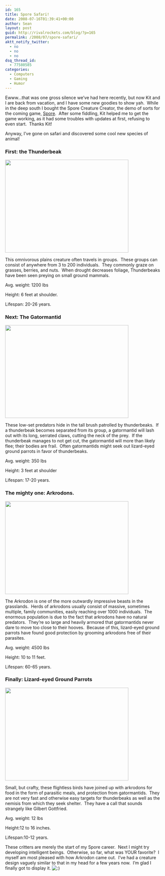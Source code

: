 ```yaml
---
id: 165
title: Spore Safari!
date: 2008-07-16T01:39:41+00:00
author: Sean
layout: post
guid: http://rivalrockets.com/blog/?p=165
permalink: /2008/07/spore-safari/
aktt_notify_twitter:
  - no
  - no
  - no
dsq_thread_id:
  - 77580585
categories:
  - Computers
  - Gaming
  - Humor
---
```

Ewww&#8230;that was one gross silence we&#8217;ve had here recently, but now Kit and I are back from vacation, and I have some new goodies to show yah.  While in the deep south I bought the Spore Creature Creator, the demo of sorts for the coming game, [Spore](http://www.spore.com/).  After some fiddling, Kit helped me to get the game working, as it had some troubles with updates at first, refusing to even start.  Thanks Kit!

Anyway, I&#8217;ve gone on safari and discovered some cool new species of animal!

### First: the Thunderbeak

[ <img class="alignnone size-medium wp-image-166" title="Thunderbeak with two offspring." src="http://rivalrockets.com/blog/wp-content/uploads/2008/07/cre_thunderbeak-06a7253a_sml-400x300.jpg" alt="" width="400" height="300" />](http://rivalrockets.com/blog/wp-content/uploads/2008/07/cre_thunderbeak-06a7253a_sml.jpg)

This omnivorous plains creature often travels in groups.  These groups can consist of anywhere from 3 to 200 individuals.  They commonly graze on grasses, berries, and nuts.  When drought decreases foliage, Thunderbeaks have been seen preying on small ground mammals.

Avg. weight: 1200 lbs

Height: 6 feet at shoulder.

Lifespan: 20-26 years.

### Next: The Gatormantid

[<img class="alignnone size-medium wp-image-167" title="the dreaded ambusher..." src="http://rivalrockets.com/blog/wp-content/uploads/2008/07/cre_gatormantid-06a7253c_sml-400x300.jpg" alt="" width="400" height="300" />](http://rivalrockets.com/blog/wp-content/uploads/2008/07/cre_gatormantid-06a7253c_sml.jpg)

These low-set predators hide in the tall brush patrolled by thunderbeaks.  If a thunderbeak becomes separated from its group, a gatormantid will lash out with its long, serrated claws, cutting the neck of the prey.  If the thunderbeak manages to not get cut, the gatormantid will more than likely flee; their bodies are frail.  Often gatormantids might seek out lizard-eyed ground parrots in favor of thunderbeaks.

Avg. weight: 350 lbs

Height: 3 feet at shoulder

Lifespan: 17-20 years.

### The mighty one: Arkrodons.

[<img class="alignnone size-medium wp-image-168" title="Adults commonly reach 10 to 11 feet in height." src="http://rivalrockets.com/blog/wp-content/uploads/2008/07/cre_arkrodon-06a72539_sml-400x300.jpg" alt="" width="400" height="300" />](http://rivalrockets.com/blog/wp-content/uploads/2008/07/cre_arkrodon-06a72539_sml.jpg)

The Arkrodon is one of the more outwardly impressive beasts in the grasslands.  Herds of arkrodons usually consist of massive, sometimes multiple, family communities, easily reaching over 1000 individuals.  The enormous population is due to the fact that arkrodons have no natural predators.  They&#8217;re so large and heavily armored that gatormantids never dare to move too close to their hooves.  Because of this, lizard-eyed ground parrots have found good protection by grooming arkrodons free of their parasites.

Avg. weight: 4500 lbs

Height: 10 to 11 feet.

Lifespan: 60-65 years.

### Finally: Lizard-eyed Ground Parrots

[<img class="alignnone size-medium wp-image-169" title="Note the reptillian glare." src="http://rivalrockets.com/blog/wp-content/uploads/2008/07/cre_-06a7253e_sml-400x300.jpg" alt="" width="400" height="300" />](http://rivalrockets.com/blog/wp-content/uploads/2008/07/cre_-06a7253e_sml.jpg)

Small, but crafty, these flightless birds have joined up with arkrodons for food in the form of parasitic meals, and protection from gatormantids.  They are not very fast and otherwise easy targets for thunderbeaks as well as the nemisis from which they seek shelter.  They have a call that sounds strangely like Gilbert Gottfried.

Avg. weight: 12 lbs

Height:12 to 16 inches.

Lifespan:10-12 years.

These critters are merely the start of my Spore career.  Next I might try developing intelligent beings.  Otherwise, so far, what was YOUR favorite?  I myself am most pleased with how Arkrodon came out.  I&#8217;ve had a creature design vaguely similar to that in my head for a few years now.  I&#8217;m glad I finally got to display it.  <img src='http://localhost/blog/wp-includes/images/smilies/icon_smile.gif' alt=':)' class='wp-smiley' />